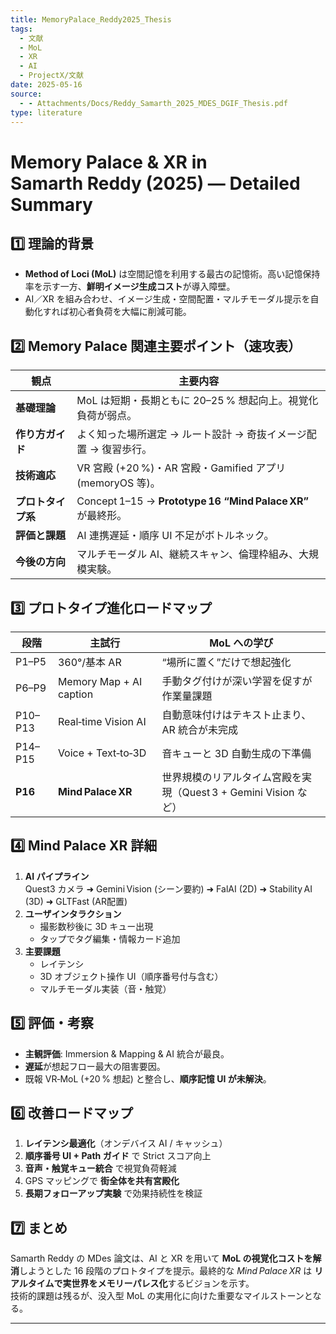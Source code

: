```yaml
---
title: MemoryPalace_Reddy2025_Thesis
tags:
  - 文献
  - MoL
  - XR
  - AI
  - ProjectX/文献
date: 2025-05-16
source:
  - - Attachments/Docs/Reddy_Samarth_2025_MDES_DGIF_Thesis.pdf
type: literature
---
```


# Memory Palace & XR in Samarth Reddy (2025) — Detailed Summary

## 1️⃣ 理論的背景
- **Method of Loci (MoL)** は空間記憶を利用する最古の記憶術。高い記憶保持率を示す一方、**鮮明イメージ生成コスト**が導入障壁。  
- AI／XR を組み合わせ、イメージ生成・空間配置・マルチモーダル提示を自動化すれば初心者負荷を大幅に削減可能。

## 2️⃣ Memory Palace 関連主要ポイント（速攻表）
| 観点 | 主要内容 |
|------|---------|
| **基礎理論** | MoL は短期・長期ともに 20–25 % 想起向上。視覚化負荷が弱点。 |
| **作り方ガイド** | よく知った場所選定 → ルート設計 → 奇抜イメージ配置 → 復習歩行。 |
| **技術適応** | VR 宮殿 (+20 %)・AR 宮殿・Gamified アプリ (memoryOS 等)。 |
| **プロトタイプ系** | Concept 1–15 → **Prototype 16 “Mind Palace XR”** が最終形。 |
| **評価と課題** | AI 連携遅延・順序 UI 不足がボトルネック。 |
| **今後の方向** | マルチモーダル AI、継続スキャン、倫理枠組み、大規模実験。 |

## 3️⃣ プロトタイプ進化ロードマップ
| 段階 | 主試行 | MoL への学び |
|------|-------|--------------|
| P1–P5 | 360°/基本 AR | “場所に置く”だけで想起強化 |
| P6–P9 | Memory Map + AI caption | 手動タグ付けが深い学習を促すが作業量課題 |
| P10–P13 | Real‑time Vision AI | 自動意味付けはテキスト止まり、AR 統合が未完成 |
| P14–P15 | Voice + Text‑to‑3D | 音キューと 3D 自動生成の下準備 |
| **P16** | **Mind Palace XR** | 世界規模のリアルタイム宮殿を実現（Quest 3 + Gemini Vision など） |

## 4️⃣ Mind Palace XR 詳細
1. **AI パイプライン**  
   Quest3 カメラ ➜ Gemini Vision (シーン要約) ➜ FalAI (2D) ➜ Stability AI (3D) ➜ GLTFast (AR配置)
2. **ユーザインタラクション**  
   - 撮影数秒後に 3D キュー出現  
   - タップでタグ編集・情報カード追加  
3. **主要課題**  
   - レイテンシ  
   - 3D オブジェクト操作 UI（順序番号付与含む）  
   - マルチモーダル実装（音・触覚）

## 5️⃣ 評価・考察
- **主観評価**: Immersion & Mapping & AI 統合が最良。  
- **遅延**が想起フロー最大の阻害要因。  
- 既報 VR‑MoL (+20 % 想起) と整合し、**順序記憶 UI が未解決**。

## 6️⃣ 改善ロードマップ
1. **レイテンシ最適化**（オンデバイス AI / キャッシュ）  
2. **順序番号 UI + Path ガイド** で Strict スコア向上  
3. **音声・触覚キュー統合** で視覚負荷軽減  
4. GPS マッピングで **街全体を共有宮殿化**  
5. **長期フォローアップ実験** で効果持続性を検証

## 7️⃣ まとめ
Samarth Reddy の MDes 論文は、AI と XR を用いて **MoL の視覚化コストを解消**しようとした 16 段階のプロトタイプを提示。最終的な *Mind Palace XR* は **リアルタイムで実世界をメモリーパレス化**するビジョンを示す。  
技術的課題は残るが、没入型 MoL の実用化に向けた重要なマイルストーンとなる。

---
